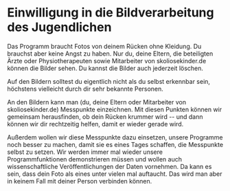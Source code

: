 Einwilligung in die Bildverarbeitung des Jugendlichen
=====================================================

Das Programm braucht Fotos von deinem Rücken ohne Kleidung. Du brauchst
aber keine Angst zu haben. Nur du, deine Eltern, die beteiligten Ärzte
oder Physiotherapeuten sowie Mitarbeiter von skoliosekinder.de können
die Bilder sehen. Du kannst die Bilder auch jederzeit löschen.

Auf den Bildern solltest du eigentlich nicht als du selbst erkennbar
sein, höchstens vielleicht durch dir sehr bekannte Personen.

An den Bildern kann man (du, deine Eltern oder Mitarbeiter von
skoliosekinder.de) Messpunkte einzeichnen. Mit diesen Punkten können wir
gemeinsam herausfinden, ob dein Rücken krummer wird -- und dann können
wir dir rechtzeitig helfen, damit er wieder gerade wird.

Außerdem wollen wir diese Messpunkte dazu einsetzen, unsere Programme
noch besser zu machen, damit sie es eines Tages schaffen, die Messpunkte
selbst zu setzen. Wir werden immer mal wieder unsere Programmfunktionen
demonstrieren müssen und wollen auch wissenschaftliche
Veröffentlichungen der Daten vornehmen. Da kann es sein, dass dein Foto
als eines unter vielen mal auftaucht. Das wird man aber in keinem Fall
mit deiner Person verbinden können.
